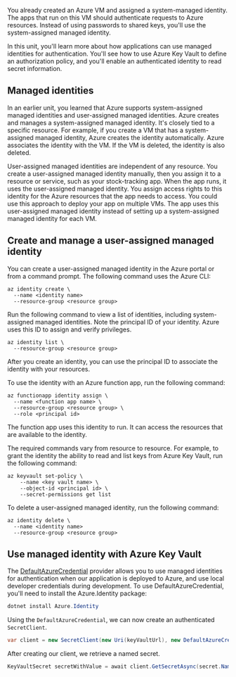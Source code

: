 You already created an Azure VM and assigned a system-managed identity. The apps that run on this VM should authenticate requests to Azure resources. Instead of using passwords to shared keys, you'll use the system-assigned managed identity.

In this unit, you'll learn more about how applications can use managed identities for authentication. You'll see how to use Azure Key Vault to define an authorization policy, and you'll enable an authenticated identity to read secret information.

## Managed identities

In an earlier unit, you learned that Azure supports system-assigned managed identities and user-assigned managed identities. Azure creates and manages a system-assigned managed identity. It's closely tied to a specific resource. For example, if you create a VM that has a system-assigned managed identity, Azure creates the identity automatically. Azure associates the identity with the VM. If the VM is deleted, the identity is also deleted.

User-assigned managed identities are independent of any resource. You create a user-assigned managed identity manually, then you assign it to a resource or service, such as your stock-tracking app. When the app runs, it uses the user-assigned managed identity. You assign access rights to this identity for the Azure resources that the app needs to access. You could use this approach to deploy your app on multiple VMs. The app uses this user-assigned managed identity instead of setting up a system-assigned managed identity for each VM.

## Create and manage a user-assigned managed identity

You can create a user-assigned managed identity in the Azure portal or from a command prompt. The following command uses the Azure CLI:

```azurecli
az identity create \
  --name <identity name>
  --resource-group <resource group>
```

Run the following command to view a list of identities, including system-assigned managed identities. Note the principal ID of your identity. Azure uses this ID to assign and verify privileges.

```azurecli
az identity list \
  --resource-group <resource group>
```

After you create an identity, you can use the principal ID to associate the identity with your resources.

To use the identity with an Azure function app, run the following command:

```azurecli
az functionapp identity assign \
  --name <function app name> \
  --resource-group <resource group> \
  --role <principal id>
```

The function app uses this identity to run. It can access the resources that are available to the identity.

The required commands vary from resource to resource. For example, to grant the identity the ability to read and list keys from Azure Key Vault, run the following command:

```azurecli
az keyvault set-policy \
    --name <key vault name> \
    --object-id <principal id> \
    --secret-permissions get list
```

To delete a user-assigned managed identity, run the following command:

```azurecli
az identity delete \
  --name <identity name>
  --resource-group <resource group>
```

## Use managed identity with Azure Key Vault

The [DefaultAzureCredential](https://github.com/Azure/azure-sdk-for-js/blob/master/sdk/identity/identity/README.md#defaultazurecredential) provider allows you to use managed identities for authentication when our application is deployed to Azure, and use local developer credentials during development. To use DefaultAzureCredential, you'll need to install the Azure.Identity package:

```PowerShell
dotnet install Azure.Identity
```

Using the `DefaultAzureCredential`, we can now create an authenticated `SecretClient`.

```csharp
var client = new SecretClient(new Uri(keyVaultUrl), new DefaultAzureCredential());
```

After creating our client, we retrieve a named secret.

```csharp
KeyVaultSecret secretWithValue = await client.GetSecretAsync(secret.Name).ConfigureAwait(false);
```
